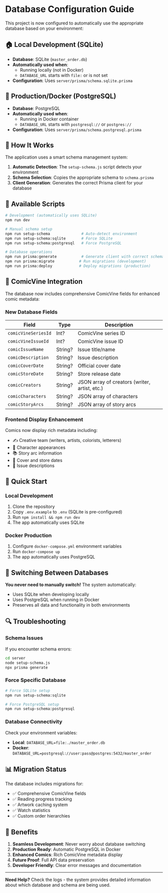 # Database Configuration Guide

This project is now configured to automatically use the appropriate database based on your environment:

## 🏠 Local Development (SQLite)
- **Database**: SQLite (`master_order.db`)
- **Automatically used when**: 
  - Running locally (not in Docker)
  - `DATABASE_URL` starts with `file:` or is not set
- **Configuration**: Uses `server/prisma/schema.sqlite.prisma`

## 🐳 Production/Docker (PostgreSQL)
- **Database**: PostgreSQL
- **Automatically used when**:
  - Running in Docker container
  - `DATABASE_URL` starts with `postgresql://` or `postgres://`
- **Configuration**: Uses `server/prisma/schema.postgresql.prisma`

## 🔧 How It Works

The application uses a smart schema management system:

1. **Automatic Detection**: The `setup-schema.js` script detects your environment
2. **Schema Selection**: Copies the appropriate schema to `schema.prisma`
3. **Client Generation**: Generates the correct Prisma client for your database

## 📝 Available Scripts

```bash
# Development (automatically uses SQLite)
npm run dev

# Manual schema setup
npm run setup-schema              # Auto-detect environment
npm run setup-schema:sqlite       # Force SQLite
npm run setup-schema:postgresql   # Force PostgreSQL

# Database operations
npm run prisma:generate           # Generate client with correct schema
npm run prisma:migrate           # Run migrations (development)
npm run prisma:deploy            # Deploy migrations (production)
```

## 🎯 ComicVine Integration

The database now includes comprehensive ComicVine fields for enhanced comic metadata:

### New Database Fields

| Field | Type | Description |
|-------|------|-------------|
| `comicVineSeriesId` | Int? | ComicVine series ID |
| `comicVineIssueId` | Int? | ComicVine issue ID |
| `comicIssueName` | String? | Issue title/name |
| `comicDescription` | String? | Issue description |
| `comicCoverDate` | String? | Official cover date |
| `comicStoreDate` | String? | Store release date |
| `comicCreators` | String? | JSON array of creators (writer, artist, etc.) |
| `comicCharacters` | String? | JSON array of characters |
| `comicStoryArcs` | String? | JSON array of story arcs |

### Frontend Display Enhancement

Comics now display rich metadata including:
- ✍️ Creative team (writers, artists, colorists, letterers)
- 🦸 Character appearances
- 📚 Story arc information
- 📅 Cover and store dates
- 📄 Issue descriptions

## 🏃 Quick Start

### Local Development
1. Clone the repository
2. Copy `.env.example` to `.env` (SQLite is pre-configured)
3. Run `npm install && npm run dev`
4. The app automatically uses SQLite

### Docker Production
1. Configure `docker-compose.yml` environment variables
2. Run `docker-compose up`
3. The app automatically uses PostgreSQL

## 🔄 Switching Between Databases

**You never need to manually switch!** The system automatically:
- Uses SQLite when developing locally
- Uses PostgreSQL when running in Docker
- Preserves all data and functionality in both environments

## 🔍 Troubleshooting

### Schema Issues
If you encounter schema errors:
```bash
cd server
node setup-schema.js
npx prisma generate
```

### Force Specific Database
```bash
# Force SQLite setup
npm run setup-schema:sqlite

# Force PostgreSQL setup  
npm run setup-schema:postgresql
```

### Database Connectivity
Check your environment variables:
- **Local**: `DATABASE_URL=file:./master_order.db`
- **Docker**: `DATABASE_URL=postgresql://user:pass@postgres:5432/master_order`

## 📊 Migration Status

The database includes migrations for:
- ✅ Comprehensive ComicVine fields
- ✅ Reading progress tracking
- ✅ Artwork caching system
- ✅ Watch statistics
- ✅ Custom order hierarchies

## 🎉 Benefits

1. **Seamless Development**: Never worry about database switching
2. **Production Ready**: Automatic PostgreSQL in Docker
3. **Enhanced Comics**: Rich ComicVine metadata display
4. **Future Proof**: Full API data preservation
5. **Developer Friendly**: Clear error messages and documentation

---

**Need Help?** Check the logs - the system provides detailed information about which database and schema are being used.
